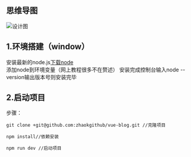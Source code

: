## 思维导图
   ![设计图](https://github.com/zhaokgithub/vue-blog/blob/master/web/static/img/designer-web.PNG)
## 1.环境搭建（window）
   安装最新的node.js[下载node](https://nodejs.org/zh-cn/download/)<br>
   添加node到环境变量（网上教程很多不在赘述）
   安装完成控制台输入node --version输出版本号则安装完毕
   <br>
## 2.启动项目
  步骤：
  <br>
  ```
  git clone +git@github.com:zhaokgithub/vue-blog.git //克隆项目
  ```
  ```
  npm install//依赖安装
  ```
  ```
  npm run dev //启动项目
  ```
  
   
